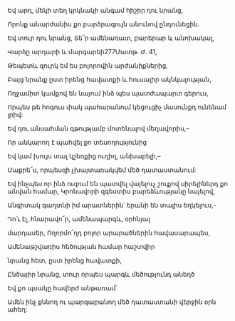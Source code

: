 Եվ արդ, մեկի տեղ կրկնակի անգամ հիշիր դու նրանց,


Որոնք անարժանիս քո բարձրագույն անունով ընդունեցին.


Եվ տուր դու նրանց, Տե՜ր ամենառատ, բարերար և անոխակալ,


Վարձը արդարի և մարգարեի277Մատթ. Ժ. 41,


Թեպետև զուրկ եմ ես բոլորովին արժանիքներից,


Բայց նրանք ըստ իրենց հավատքի և հուսալիր ակնկալության,


Ողջամիտ կամքով են նայում ինձ պես պատժապարտ գերուս,


Որպես թե հոգուս փակ պահարանում կեցուցիչ մասունքդ ունենամ լրիվ:


Եվ դու անսահման գթությամբ մոտենալով մեղավորիս,–


Որ անկարող է պահվել քո տեսողությունից


Եվ կամ խույս տալ կշեռքից ուղիղ, անխաբելի,– 


Մաքրե՜ս, որպեսզի չխայտառակվեմ մեծ դատաստանում:


Եվ ինչպես որ ինձ ուզում են պատվել վայելուչ շուքով սիրելիներդ քո անվան համար, Կրոնավորի զգեստիս բարեձևությանը նայելով,


Անգիտակ գաղտնի իմ արատներին՝ երանի են տալիս եղկելուս,- 


Դո՛ւ էլ, հնարավո՜ր, ամենապարգև, օրհնյալ


մարդասեր, Ողորմո՜ղդ բոլոր արարածներին հավասարապես,


Ամենաթշվառիս հեծության համար հաշտվիր


նրանց հետ, ըստ իրենց հավատքի,


Ընծայիր նրանց, տուր որպես պարգև մեծությունդ անեղծ


Եվ քո պսակը հավերժ անթառամ՝


Ամեն ինչ քննող ու պարզաբանող մեծ դատաստանի վերջին օրն ահեղ: